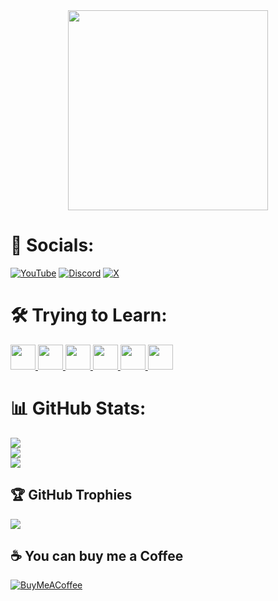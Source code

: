 <div align="center"> 
  <a href="https://github.com/Lightre">
    <img height="320" src="https://i.imgur.com/dw6CTHB.png" />
  </a>
</div>

# 📌 Socials:
[![YouTube](https://img.shields.io/badge/YouTube-%23FF0000.svg?logo=YouTube&logoColor=white)](https://youtube.com/@lightre3553) [![Discord](https://img.shields.io/badge/Discord-%237289DA.svg?logo=discord&logoColor=white)](https://discord.gg/lightre) [![X](https://img.shields.io/badge/X-black.svg?logo=X&logoColor=white)](https://x.com/7Lightre)

# 🛠 Trying to Learn:
<div alighn="left">
  <a href="https://www.cplusplus.com">
    <img height="40" src="https://i.imgur.com/6EEf7PM.png" /> </a> <!-- C++ -->
  <a href="https://i.imgur.com/WK9gwpT.png">
    <img height="40" src="https://i.imgur.com/WK9gwpT.png" /> </a> <!-- C -->
  <a href="https://www.javascript.com">
    <img height="40" src="https://i.imgur.com/fqJyO4d.png" /> </a> <!-- JS -->
  <a href="https://i.imgur.com/VUNVNXw.png">
    <img height="40" src="https://i.imgur.com/VUNVNXw.png" /> </a> <!-- HTML5 -->
  <a href="https://i.imgur.com/rLWKJPo.png">
    <img height="40" src="https://i.imgur.com/rLWKJPo.png" /> </a> <!-- CSS3 -->
  <a href="https://www.lua.org">
    <img height="40" src="https://i.imgur.com/2aQnqmO.png" /> </a> <!-- LUA -->
</div>

# 📊 GitHub Stats:
![](https://github-readme-stats.vercel.app/api?username=Lightre&theme=dark&hide_border=false&include_all_commits=true&count_private=true)<br/>
![](https://github-readme-streak-stats.herokuapp.com/?user=Lightre&theme=dark&hide_border=false)<br/>
![](https://github-readme-stats.vercel.app/api/top-langs/?username=Lightre&theme=dark&hide_border=false&include_all_commits=true&count_private=true&layout=compact)

## 🏆 GitHub Trophies
![](https://github-profile-trophy.vercel.app/?username=Lightre&theme=onedark&no-frame=false&no-bg=true&margin-w=4)

  ## ☕ You can buy me a Coffee
  [![BuyMeACoffee](https://img.shields.io/badge/Buy%20Me%20a%20Coffee-ffdd00?style=for-the-badge&logo=buy-me-a-coffee&logoColor=black)](https://buymeacoffee.com/lightre) 

  
<!-- 95% were created with GPRM ( https://gprm.itsvg.in ) -->
